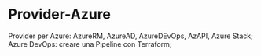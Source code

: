 # Provider-Azure
Provider per Azure: AzureRM, AzureAD, AzureDEvOps, AzAPI, Azure Stack;  Azure DevOps: creare una Pipeline con Terraform;
